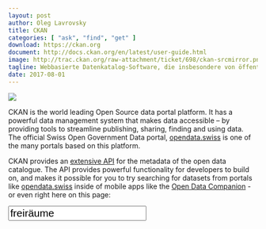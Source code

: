 ```yaml
---
layout: post
author: Oleg Lavrovsky
title: CKAN
categories: [ "ask", "find", "get" ]
download: https://ckan.org
document: http://docs.ckan.org/en/latest/user-guide.html
image: http://trac.ckan.org/raw-attachment/ticket/698/ckan-srcmirror.png
tagline: Webbasierte Datenkatalog-Software, die insbesondere von öffentlichen Einrichtungen für das Teilen „offener Daten“ verwendet wird.
date: 2017-08-01
---
```


![](https://ckan.org/files/2012/03/Responsive-Template.png)

CKAN is the world leading Open Source data portal platform. It has a powerful data management system that makes data accessible – by providing tools to streamline publishing, sharing, finding and using data. The official Swiss Open Government Data portal, [opendata.swiss](http://opendata.swiss/) is one of the many portals based on this platform.

CKAN provides an [extensive API](https://handbook.opendata.swiss/support/api.html) for the metadata of the open data catalogue. The API provides powerful functionality for developers to build on, and makes it possible for you to try searching for datasets from portals like [opendata.swiss](http://opendata.swiss/) inside of mobile apps like the [Open Data Companion](https://ckan.org/2015/09/24/120-ckan-portals-in-the-palm-of-your-hand-via-the-open-data-companion-odc/) - or even right here on this page:

<form id="form-widget" _lpchecked="1">
	<input type="text" id="ckan-input-search" value="freiräume" style="font-size:150%">
</form>
<div id="ckan-embed-1"></div>
<script src="https://cdnjs.cloudflare.com/ajax/libs/zepto/1.2.0/zepto.min.js"></script><script src="https://cdnjs.cloudflare.com/ajax/libs/underscore.js/1.8.3/underscore-min.js"></script><script src="https://cdnjs.cloudflare.com/ajax/libs/ckan/0.2.3/ckan.min.js"></script><script src="https://cdn.rawgit.com/opendata-swiss/ckan-embed/1.0.1/dist/ckan-embed.min.js"></script>
<script>
$(document).on('ready', function() {
        $('.titleslide h1:first-child').click(function() {
          $(this)[0].contentEditable=true;
        });
        ck.datasets("#ckan-embed-1","https://opendata.swiss/","freiräume");
        $('#ckan-input-search').bind('keypress', function(e) {
          e.stopPropagation();
          var code = e.keyCode || e.which;
          var value = $(this).val();
          if(code == 13) { //Enter keycode
            ck.datasets("#ckan-embed-1","https://opendata.swiss/", value);
          }
        });
      });
</script>
